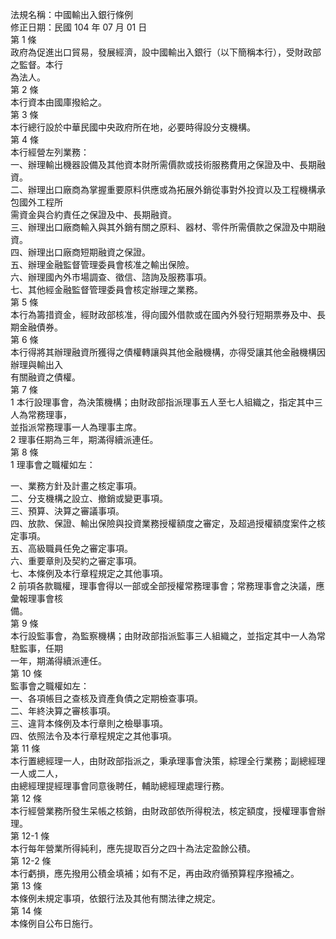 法規名稱：中國輸出入銀行條例  
修正日期：民國 104 年 07 月 01 日  
第 1 條  
政府為促進出口貿易，發展經濟，設中國輸出入銀行（以下簡稱本行），受財政部之監督。本行  
為法人。  
第 2 條  
本行資本由國庫撥給之。  
第 3 條  
本行總行設於中華民國中央政府所在地，必要時得設分支機構。  
第 4 條  
本行經營左列業務：  
一、辦理輸出機器設備及其他資本財所需價款或技術服務費用之保證及中、長期融資。  
二、辦理出口廠商為掌握重要原料供應或為拓展外銷從事對外投資以及工程機構承包國外工程所  
需資金與合約責任之保證及中、長期融資。  
三、辦理出口廠商輸入與其外銷有關之原料、器材、零件所需價款之保證及中期融資。  
四、辦理出口廠商短期融資之保證。  
五、辦理金融監督管理委員會核准之輸出保險。  
六、辦理國內外市場調查、徵信、諮詢及服務事項。  
七、其他經金融監督管理委員會核定辦理之業務。  
第 5 條  
本行為籌措資金，經財政部核准，得向國外借款或在國內外發行短期票券及中、長期金融債券。  
第 6 條  
本行得將其辦理融資所獲得之債權轉讓與其他金融機構，亦得受讓其他金融機構因辦理與輸出入  
有關融資之債權。  
第 7 條  
1 本行設理事會，為決策機構；由財政部指派理事五人至七人組織之，指定其中三人為常務理事，  
並指派常務理事一人為理事主席。  
2 理事任期為三年，期滿得續派連任。  
第 8 條  
1 理事會之職權如左：  


一、業務方針及計畫之核定事項。  
二、分支機構之設立、撤銷或變更事項。  
三、預算、決算之審議事項。  
四、放款、保證、輸出保險與投資業務授權額度之審定，及超過授權額度案件之核定事項。  
五、高級職員任免之審定事項。  
六、重要章則及契約之審定事項。  
七、本條例及本行章程規定之其他事項。  
2 前項各款職權，理事會得以一部或全部授權常務理事會；常務理事會之決議，應彙報理事會核  
備。  
第 9 條  
本行設監事會，為監察機構；由財政部指派監事三人組織之，並指定其中一人為常駐監事，任期  
一年，期滿得續派連任。  
第 10 條  
監事會之職權如左：  
一、各項帳目之查核及資產負債之定期檢查事項。  
二、年終決算之審核事項。  
三、違背本條例及本行章則之檢舉事項。  
四、依照法令及本行章程規定之其他事項。  
第 11 條  
本行置總經理一人，由財政部指派之，秉承理事會決策，綜理全行業務；副總經理一人或二人，  
由總經理提經理事會同意後聘任，輔助總經理處理行務。  
第 12 條  
本行經營業務所發生呆帳之核銷，由財政部依所得稅法，核定額度，授權理事會辦理。  
第 12-1 條  
本行每年營業所得純利，應先提取百分之四十為法定盈餘公積。  
第 12-2 條  
本行虧損，應先撥用公積金填補；如有不足，再由政府循預算程序撥補之。  
第 13 條  
本條例未規定事項，依銀行法及其他有關法律之規定。  
第 14 條  
本條例自公布日施行。  


